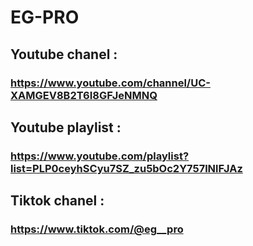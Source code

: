 # EG-PRO

## Youtube chanel :
### https://www.youtube.com/channel/UC-XAMGEV8B2T6I8GFJeNMNQ

## Youtube playlist :
### https://www.youtube.com/playlist?list=PLP0ceyhSCyu7SZ_zu5bOc2Y757lNlFJAz

## Tiktok chanel :
### https://www.tiktok.com/@eg__pro

